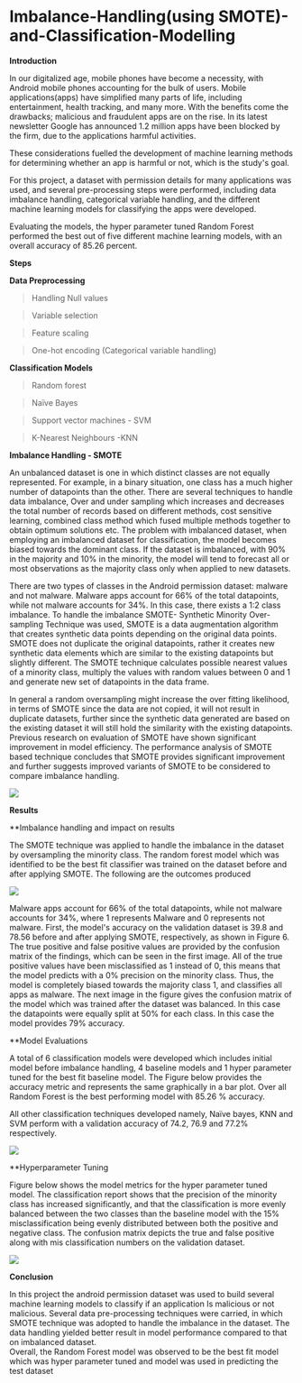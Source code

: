 # Imbalance-Handling(using SMOTE)-and-Classification-Modelling

**Introduction**

In our digitalized age, mobile phones have become a necessity, with Android mobile phones accounting for the bulk of users. Mobile applications(apps) have simplified many parts of life, including entertainment, health tracking, and many more. With the benefits come the drawbacks; malicious and fraudulent apps are on the rise. In its latest newsletter Google has announced 1.2 million apps have been blocked by the firm, due to the applications harmful activities.

These considerations fuelled the development of machine learning methods for determining whether an app is harmful or not, which is the study's goal.

For this project, a dataset with permission details for many applications was used, and several pre-processing steps were performed, including data imbalance handling, categorical variable handling, and the different machine learning models for classifying the apps were developed.

Evaluating the models, the hyper parameter tuned Random Forest performed the best out of five different machine learning models, with an overall accuracy of 85.26 percent.

**Steps**

**Data Preprocessing**

> Handling Null values

> Variable selection

> Feature scaling

> One-hot encoding (Categorical variable handling)


**Classification Models**

> Random forest

> Naïve Bayes

> Support vector machines - SVM

> K-Nearest Neighbours -KNN


**Imbalance Handling - SMOTE**

An unbalanced dataset is one in which distinct classes are not equally represented. For example, in a binary situation, one class has a much higher number of datapoints than the other.
There are several techniques to handle data imbalance, Over and under sampling which increases and decreases the total number of records based on different methods, cost sensitive learning, combined class method which fused multiple methods together to obtain optimum solutions etc.
The problem with imbalanced dataset, when employing an imbalanced dataset for classification, the model becomes biased towards the dominant class. If the dataset is imbalanced, with 90% in the majority and 10% in the minority, the model will tend to forecast all or most observations as the majority class only when applied to new datasets. 

There are two types of classes in the Android permission dataset: malware and not malware. Malware apps account for 66% of the total datapoints, while not malware accounts for 34%. In this case, there exists a 1:2 class imbalance.
To handle the imbalance SMOTE- Synthetic Minority Over-sampling Technique was used, SMOTE is a data augmentation algorithm that creates synthetic data points depending on the original data points. SMOTE does not duplicate the original datapoints, rather it creates new synthetic data elements which are similar to the existing datapoints but slightly different. The SMOTE technique calculates possible nearest values of a minority class, multiply the values with random values between 0 and 1 and generate new set of datapoints in the data frame.

In general a random oversampling might increase the over fitting likelihood, in terms of SMOTE since the data are not copied, it will not result in duplicate datasets, further since the synthetic data generated are based on the existing dataset it will still hold the similarity with the existing datapoints.
Previous research on evaluation of SMOTE have shown significant improvement in model efficiency. The performance analysis of SMOTE based technique concludes that SMOTE provides significant improvement and further suggests improved variants of SMOTE to be considered to compare imbalance handling.

![](Images/Image1.PNG)


**Results**

**Imbalance handling and impact on results

The SMOTE technique was applied to handle the imbalance in the dataset by oversampling the minority class. The random forest model which was identified to be the best fit classifier was trained on the dataset before and after applying SMOTE. The following are the outcomes produced 

![](Images/Image2.PNG)

Malware apps account for 66% of the total datapoints, while not malware accounts for 34%, where 1 represents Malware and 0 represents not malware.
First, the model's accuracy on the validation dataset is 39.8 and 78.56 before and after applying SMOTE, respectively, as shown in Figure 6. The true positive and false positive values are provided by the confusion matrix of the findings, which can be seen in the first image. All of the true positive values have been misclassified as 1 instead of 0, this means that the model predicts with a 0% precision on the minority class. Thus, the model is completely biased towards the majority class 1, and classifies all apps as malware. 
The next image in the figure gives the confusion matrix of the model which was trained after the dataset was balanced. In this case the datapoints were equally split at 50% for each class. In this case the model provides 79% accuracy.

**Model Evaluations

A total of 6 classification models were developed which includes initial model before imbalance handling, 4 baseline models and 1 hyper parameter tuned for the best fit baseline model.
The Figure below provides the accuracy metric and represents the same graphically in a bar plot. Over all Random Forest is the best performing model with 85.26 % accuracy.

All other classification techniques developed namely, Naïve bayes, KNN and SVM perform with a validation accuracy of 74.2, 76.9 and 77.2% respectively.

![](Images/Image3.PNG)

**Hyperparameter Tuning

Figure below shows the model metrics for the hyper parameter tuned model. 
The classification report shows that the precision of the minority class has increased significantly, and that the classification is more evenly balanced between the two classes than the baseline model with the 15% misclassification being evenly distributed between both the positive and negative class.
The confusion matrix depicts the true and false positive along with mis classification numbers on the validation dataset.

![](Images/Image4.PNG)

**Conclusion**

In this project the android permission dataset was used to build several machine learning models to classify if an application Is malicious or not malicious. Several data pre-processing techniques were carried, in which SMOTE technique was adopted to handle the imbalance in the dataset. The data handling yielded better result in model performance compared to that on imbalanced dataset.  
Overall, the Random Forest model was observed to be the best fit model which was hyper parameter tuned and model was used in predicting the test dataset 




